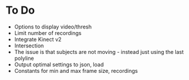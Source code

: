# To Do
- Options to display video/thresh
- Limit number of recordings
- Integrate Kinect v2
- Intersection
- The issue is that subjects are not moving - instead just using the last polyline
- Output optimal settings to json, load
- Constants for min and max frame size, recordings 

